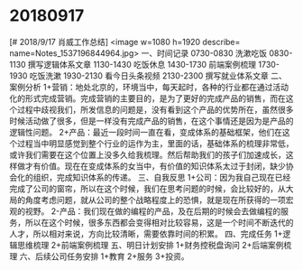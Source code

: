 # 20180917

[# 2018/9/17 肖威工作总结]
<image w=1080 h=1920 describe= name=Notes_1537196844964.jpg>
一、时间记录
0730-0830 洗漱吃饭
0830-1130 撰写逻辑体系文章
1130-1430 吃饭休息
1430-1730 前端案例梳理
1730-1930 吃饭洗漱
1930-2130 看今日头条视频
2130-2300 撰写就业体系文章
二、案例分析
1+营销：地处北京的，环境当中，每天起时，各种的行业都在通过活动化的形式完成营销。完成营销的主要目的，是为了更好的完成产品的销售，而在这个过程中歧视我们，所发信息的问题是，没有看到这个产品的优势所在，虽然很多时候活动做了很多，但是一样没有完成产品的销售，在这个事情还是因为是产品的逻辑性问题。
2+产品：最近一段时间一直在看，变成体系的基础框架，他们在这个过程当中明显感觉到整个行业的运作为主，里面的话，基础体系的梳理非常低，或许我们需要在这个位置上没多久给我梳理。然后帮助我们的孩子们加速成长，这样做才有价值。现在在变成体系的女当中，有价值的知识体系太过于封闭，缺少协会化的组织，完成知识体系的传递。
三、自我反思
1+公司：因为我自己现在已经完成了公司的窗帘，所以在这个时候，我们在思考问题的时候，会比较好的，从大局的角度考虑问题，就从公司的整个战略程度上的恐惧，就是现在所获得的一项宏观的视野。
2-产品：我们现在做的编程的产品，及在后期的时候会去做编程的服务，所以在这个时候，很多东西都会变得相对比较容易，这是一个时间不断迭代的人才，所以相对来说，方向比较清晰，需要依靠时间的积累。
四、完成任务
1+逻辑思维梳理
2+前端案例梳理
五、明日计划安排
1+财务控税盘询问
2+后端案例梳理
六、后续公司任务安排
1+教育 2+服务 3+投资。
